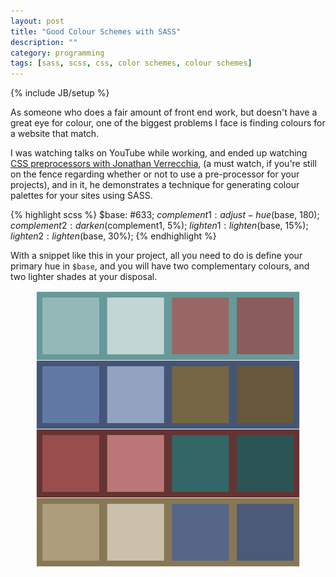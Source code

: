 ```yaml
---
layout: post
title: "Good Colour Schemes with SASS"
description: ""
category: programming
tags: [sass, scss, css, color schemes, colour schemes]
---
```

{% include JB/setup %}

As someone who does a fair amount of front end work, but doesn't have a great eye for colour, one of the biggest problems I face is finding colours for a website that match.

I was watching talks on YouTube while working, and ended up watching [CSS preprocessors with Jonathan Verrecchia](http://www.youtube.com/watch?feature=player_embedded&v=FlW2vvl0yvo), (a must watch, if you're still on the fence regarding whether or not to use a pre-processor for your projects), and in it, he demonstrates a technique for generating colour palettes for your sites using SASS.

{% highlight scss %}
$base: #633;
$complement1: adjust-hue($base, 180);
$complement2: darken($complement1, 5%);
$lighten1: lighten($base, 15%);
$lighten2: lighten($base, 30%);
{% endhighlight %}

With a snippet like this in your project, all you need to do is define your primary hue in `$base`, and you will have two complementary colours, and two lighter shades at your disposal.

<figure>
	<img src="/images/swatches/swatches.png">
</figure>
